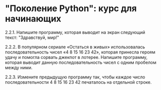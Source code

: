 # "Поколение Python": курс для начинающих #

2.2.1. Напишите программу, которая выводит на экран следующий текст: "Здравствуй, мир!"

2.2.2. В популярном сериале «Остаться в живых» использовалась последовательность чисел «4 8 15 16 23 42», которая принесла героям удачу и помогла сорвать джекпот в лотерее. Напишите программу, которая выводит данную последовательность чисел с одним пробелом между ними.

2.2.3. Измените предыдущую программу так, чтобы каждое число последовательности 4 8 15 16 23 42 печаталось на отдельной строке.